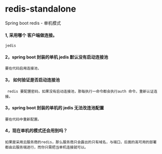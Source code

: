 # redis-standalone
Spring boot redis - 单机模式

#### 1,  采用哪个 客户端做连接。
    jedis
    
#### 2，spring boot 封装的单机 jedis 默认没有启动连接池
    要在代码启用连接池，
    
#### 3， 如何验证是否启动连接池
     redis 要配置密码，如果没有启动连接池，那每执行一命令都会执行auth 命令，重新认证连接。
    
#### 3，spring boot 封装的单机的 jedis  无法改连池配置
    要在代码中重新配置。
    
#### 4，现在单机的模式还会用到吗？ 
    如果是采用云服务商的redis，那么服务商只会露出的只有域名，与端口，后面的高可用的部署都由云服务端进行，而你只需把当单机连接就可以。
   
   


